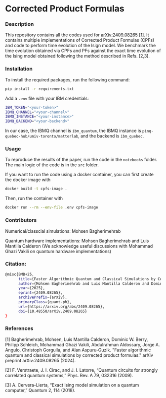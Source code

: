 # Corrected Product Formulas

### Description

This repository contains all the codes used for [arXiv:2409.08265](https://arxiv.org/abs/2409.08265) [1]. It contains multiple implementations of Corrected Product Formulas (CPFs) and code to perform time evolution of the Isign model. We benchmark the time evolution obtained via CPFs and PFs against the exact time evolution of the Ising model obtained following the method described in Refs. [2,3].

### Installation

To install the required packages, run the following command:

```bash
pip install -r requirements.txt
```

Add a `.env` file with your IBM credentials:

```bash
IBM_TOKEN="<your-token>"
IBMQ_CHANNEL="<your-channel>"
IBMQ_INSTANCE="<your-instance>"
IBMQ_BACKEND="<your-backend>"
```

In our case, the IBMQ channel is `ibm_quantum`, the IBMQ instance is `pinq-quebec-hub/univ-toronto/matterlab`, and the backend is `ibm_quebec`.

### Usage

To reproduce the results of the paper, run the code in the `notebooks` folder. The main logic of the code is in the `src` folder. 

If you want to run the code using a docker container, you can first create the docker image with

```bash
docker build -t cpfs-image .
```

Then, run the container with

```bash
docker run --rm --env-file .env cpfs-image
```

### Contributors

Numerical/classcial simulations: Mohsen Bagherimehrab

Quantum hardware implementations: Mohsen Bagherimehrab and Luis Mantilla Calderon
(We acknowledge useful discussions with Mohammad Ghazi Vakili on quantum hardware implementations)

### Citation:
```bash
@misc{BMB+25,
      title={Faster Algorithmic Quantum and Classical Simulations by Corrected Product Formulas}, 
      author={Mohsen Bagherimehrab and Luis Mantilla Calderon and Dominic W. Berry and Philipp Schleich and Mohammad Ghazi Vakili and Abdulrahman Aldossary          and Jorge A. Campos Gonzalez Angulo and Christoph Gorgulla and Alan Aspuru-Guzik},
      year={2025},
      eprint={2409.08265},
      archivePrefix={arXiv},
      primaryClass={quant-ph},
      url={https://arxiv.org/abs/2409.08265},
      doi={10.48550/arXiv.2409.08265}
}
```

### References

[1] Bagherimehrab, Mohsen, Luis Mantilla Calderon, Dominic W. Berry, Philipp Schleich, Mohammad Ghazi Vakili, Abdulrahman Aldossary, Jorge A. Angulo, Christoph Gorgulla, and Alan Aspuru-Guzik. "Faster algorithmic quantum and classical simulations by corrected product formulas." arXiv preprint arXiv:2409.08265 (2024).

[2] F. Verstraete, J. I. Cirac, and J. I. Latorre, “Quantum circuits for strongly correlated quantum systems,” Phys. Rev. A 79, 032316 (2009).

[3] A. Cervera-Lierta, “Exact Ising model simulation on a quantum computer,” Quantum 2, 114 (2018).
